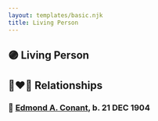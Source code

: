 ```yaml
---
layout: templates/basic.njk
title: Living Person
---
```

## 🟣 Living Person


## 👩‍❤️‍👨 Relationships

### 🔵 [Edmond A. Conant](/people/5/5523762), b. 21 DEC 1904
